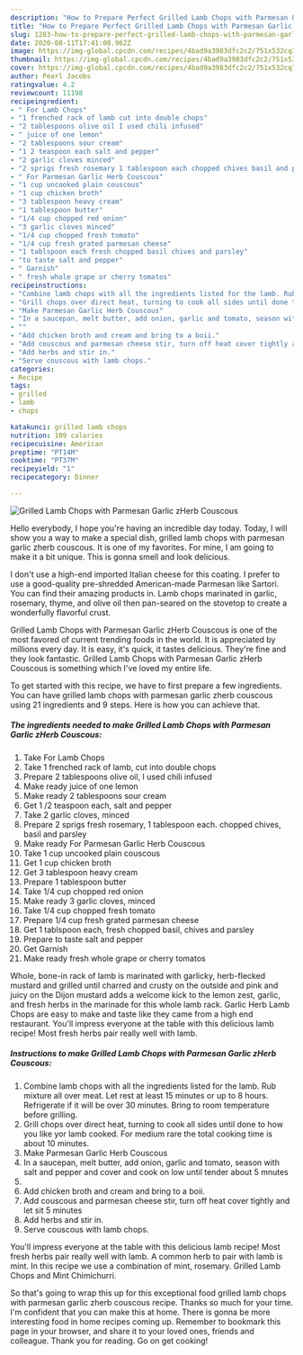 ```yaml
---
description: "How to Prepare Perfect Grilled Lamb Chops with Parmesan Garlic zHerb Couscous"
title: "How to Prepare Perfect Grilled Lamb Chops with Parmesan Garlic zHerb Couscous"
slug: 1283-how-to-prepare-perfect-grilled-lamb-chops-with-parmesan-garlic-zherb-couscous
date: 2020-08-11T17:41:08.962Z
image: https://img-global.cpcdn.com/recipes/4bad9a3983dfc2c2/751x532cq70/grilled-lamb-chops-with-parmesan-garlic-zherb-couscous-recipe-main-photo.jpg
thumbnail: https://img-global.cpcdn.com/recipes/4bad9a3983dfc2c2/751x532cq70/grilled-lamb-chops-with-parmesan-garlic-zherb-couscous-recipe-main-photo.jpg
cover: https://img-global.cpcdn.com/recipes/4bad9a3983dfc2c2/751x532cq70/grilled-lamb-chops-with-parmesan-garlic-zherb-couscous-recipe-main-photo.jpg
author: Pearl Jacobs
ratingvalue: 4.2
reviewcount: 11198
recipeingredient:
- " For Lamb Chops"
- "1 frenched rack of lamb cut into double chops"
- "2 tablespoons olive oil I used chili infused"
- " juice of one lemon"
- "2 tablespoons sour cream"
- "1 2 teaspoon each salt and pepper"
- "2 garlic cloves minced"
- "2 sprigs fresh rosemary 1 tablespoon each chopped chives basil and parsley"
- " For Parmesan Garlic Herb Couscous"
- "1 cup uncooked plain couscous"
- "1 cup chicken broth"
- "3 tablespoon heavy cream"
- "1 tablespoon butter"
- "1/4 cup chopped red onion"
- "3 garlic cloves minced"
- "1/4 cup chopped fresh tomato"
- "1/4 cup fresh grated parmesan cheese"
- "1 tablspoon each fresh chopped basil chives and parsley"
- "to taste salt and pepper"
- " Garnish"
- " fresh whole grape or cherry tomatos"
recipeinstructions:
- "Combine lamb chops with all the ingredients listed for the lamb. Rub mixture all over meat. Let rest at least 15 minutes or up to 8 hours. Refrigerate if it will be over 30 minutes. Bring to room temperature before grilling."
- "Grill chops over direct heat, turning to cook all sides until done to how you like yor lamb cooked. For medium rare the total cooking time is about 10 minutes."
- "Make Parmesan Garlic Herb Couscous"
- "In a saucepan, melt butter, add onion, garlic and tomato, season with salt and pepper and cover and cook on low until tender about 5 mnutes"
- ""
- "Add chicken broth and cream and bring to a boii."
- "Add couscous and parmesan cheese stir, turn off heat cover tightly and let sit 5 minutes"
- "Add herbs and stir in."
- "Serve couscous with lamb chops."
categories:
- Recipe
tags:
- grilled
- lamb
- chops

katakunci: grilled lamb chops 
nutrition: 109 calories
recipecuisine: American
preptime: "PT14M"
cooktime: "PT37M"
recipeyield: "1"
recipecategory: Dinner

---
```



![Grilled Lamb Chops with Parmesan Garlic zHerb Couscous](https://img-global.cpcdn.com/recipes/4bad9a3983dfc2c2/751x532cq70/grilled-lamb-chops-with-parmesan-garlic-zherb-couscous-recipe-main-photo.jpg)

Hello everybody, I hope you're having an incredible day today. Today, I will show you a way to make a special dish, grilled lamb chops with parmesan garlic zherb couscous. It is one of my favorites. For mine, I am going to make it a bit unique. This is gonna smell and look delicious.

I don&#39;t use a high-end imported Italian cheese for this coating. I prefer to use a good-quality pre-shredded American-made Parmesan like Sartori. You can find their amazing products in. Lamb chops marinated in garlic, rosemary, thyme, and olive oil then pan-seared on the stovetop to create a wonderfully flavorful crust.

Grilled Lamb Chops with Parmesan Garlic zHerb Couscous is one of the most favored of current trending foods in the world. It is appreciated by millions every day. It is easy, it's quick, it tastes delicious. They're fine and they look fantastic. Grilled Lamb Chops with Parmesan Garlic zHerb Couscous is something which I've loved my entire life.


To get started with this recipe, we have to first prepare a few ingredients. You can have grilled lamb chops with parmesan garlic zherb couscous using 21 ingredients and 9 steps. Here is how you can achieve that.

<!--inarticleads1-->

##### The ingredients needed to make Grilled Lamb Chops with Parmesan Garlic zHerb Couscous:

1. Take  For Lamb Chops
1. Take 1 frenched rack of lamb, cut into double chops
1. Prepare 2 tablespoons olive oil, I used chili infused
1. Make ready  juice of one lemon
1. Make ready 2 tablespoons sour cream
1. Get 1 /2 teaspoon each, salt and pepper
1. Take 2 garlic cloves, minced
1. Prepare 2 sprigs fresh rosemary, 1 tablespoon each. chopped chives, basil and parsley
1. Make ready  For Parmesan Garlic Herb Couscous
1. Take 1 cup uncooked plain couscous
1. Get 1 cup chicken broth
1. Get 3 tablespoon heavy cream
1. Prepare 1 tablespoon butter
1. Take 1/4 cup chopped red onion
1. Make ready 3 garlic cloves, minced
1. Take 1/4 cup chopped fresh tomato
1. Prepare 1/4 cup fresh grated parmesan cheese
1. Get 1 tablspoon each, fresh chopped basil, chives and parsley
1. Prepare to taste salt and pepper
1. Get  Garnish
1. Make ready  fresh whole grape or cherry tomatos


Whole, bone-in rack of lamb is marinated with garlicky, herb-flecked mustard and grilled until charred and crusty on the outside and pink and juicy on the Dijon mustard adds a welcome kick to the lemon zest, garlic, and fresh herbs in the marinade for this whole lamb rack. Garlic Herb Lamb Chops are easy to make and taste like they came from a high end restaurant. You&#39;ll impress everyone at the table with this delicious lamb recipe! Most fresh herbs pair really well with lamb. 

<!--inarticleads2-->

##### Instructions to make Grilled Lamb Chops with Parmesan Garlic zHerb Couscous:

1. Combine lamb chops with all the ingredients listed for the lamb. Rub mixture all over meat. Let rest at least 15 minutes or up to 8 hours. Refrigerate if it will be over 30 minutes. Bring to room temperature before grilling.
1. Grill chops over direct heat, turning to cook all sides until done to how you like yor lamb cooked. For medium rare the total cooking time is about 10 minutes.
1. Make Parmesan Garlic Herb Couscous
1. In a saucepan, melt butter, add onion, garlic and tomato, season with salt and pepper and cover and cook on low until tender about 5 mnutes
1. 
1. Add chicken broth and cream and bring to a boii.
1. Add couscous and parmesan cheese stir, turn off heat cover tightly and let sit 5 minutes
1. Add herbs and stir in.
1. Serve couscous with lamb chops.


You&#39;ll impress everyone at the table with this delicious lamb recipe! Most fresh herbs pair really well with lamb. A common herb to pair with lamb is mint. In this recipe we use a combination of mint, rosemary. Grilled Lamb Chops and Mint Chimichurri. 

So that's going to wrap this up for this exceptional food grilled lamb chops with parmesan garlic zherb couscous recipe. Thanks so much for your time. I'm confident that you can make this at home. There is gonna be more interesting food in home recipes coming up. Remember to bookmark this page in your browser, and share it to your loved ones, friends and colleague. Thank you for reading. Go on get cooking!
